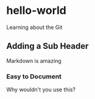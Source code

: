 # hello-world
Learning about the Git

## Adding a Sub Header
Markdown is amazing

### Easy to Document
Why wouldn't you use this?
